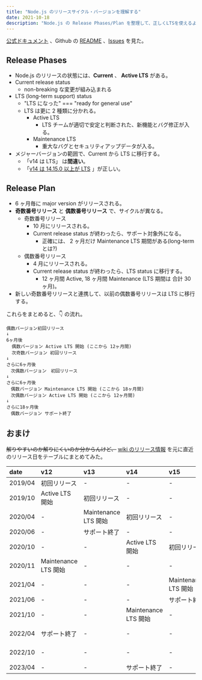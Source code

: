 ```yaml
---
title: "Node.js のリリースサイクル・バージョンを理解する"
date: 2021-10-18
description: "Node.js の Release Phases/Plan を整理して、正しくLTSを使えるようになる"
---
```


[公式ドキュメント](https://nodejs.org/en/about/releases/) 、Github の [README](https://github.com/nodejs/Release) 、[Issues](https://github.com/nodejs/Release/issues/76) を見た。

## Release Phases

- Node.js のリリースの状態には、**Current** 、 **Active LTS** がある。
- Current release status
  - non-breaking な変更が組み込まれる
- LTS (long-term support) status
  - "LTS になった" === "ready for general use"
  - LTS は更に 2 種類に分かれる。
    - Active LTS
      - LTS チームが適切で安定と判断された、新機能とバグ修正が入る。
    - Maintenance LTS
      - 重大なバグとセキュリティアップデータが入る。
- メジャーバージョンの範囲で、Current から LTS に移行する。
  - 「v14 は LTS」 は**間違い**。
  - 「[v14 は 14.15.0 以上が LTS](https://github.com/nodejs/node/blob/master/doc/changelogs/CHANGELOG_V14.md) 」が正しい。

## Release Plan

- 6 ヶ月毎に major version がリリースされる。
- **奇数番号リリース** と **偶数番号リリース** で、サイクルが異なる。
  - 奇数番号リリース
    - 10 月にリリースされる。
    - Current release status が終わったら、サポート対象外になる。
      - 正確には、 2 ヶ月だけ Maintenance LTS 期間がある(long-term とは?)
  - 偶数番号リリース
    - 4 月にリリースされる。
    - Current release status が終わったら、LTS status に移行する。
      - 12 ヶ月間 Active, 18 ヶ月間 Maintenance (LTS 期間は 合計 30 ヶ月)。
- 新しい奇数番号リリースと連携して、以前の偶数番号リリースは LTS に移行する。

これらをまとめると、👇 の流れ。

```
偶数バージョン初回リリース
↓
6ヶ月後
  偶数バージョン Active LTS 開始 (ここから 12ヶ月間)
  次奇数バージョン 初回リリース
↓
さらに6ヶ月後
　次偶数バージョン　初回リリース
↓
さらに6ヶ月後
　偶数バージョン Maintenance LTS 開始 (ここから 18ヶ月間)
　次偶数バージョン Active LTS 開始 (ここから 12ヶ月間)
↓
さらに18ヶ月後
　偶数バージョン サポート終了
```

## おまけ

~~解りやすいのか解りにくいのか分からんけど、~~ [wiki のリリース情報](https://ja.wikipedia.org/wiki/Node.js) を元に直近のリリース日をテーブルにまとめてみた。

| date    | v12                  | v13                  | v14                  | v15                  | v16                  | v17                  |
| :------ | :------------------- | :------------------- | :------------------- | :------------------- | :------------------- | :------------------- |
| 2019/04 | 初回リリース         | -                    | -                    | -                    | -                    | -                    |
| 2019/10 | Active LTS 開始      | 初回リリース         | -                    | -                    | -                    | -                    |
| 2020/04 | -                    | Maintenance LTS 開始 | 初回リリース         | -                    | -                    | -                    |
| 2020/06 | -                    | サポート終了         | -                    | -                    | -                    | -                    |
| 2020/10 | -                    | -                    | Active LTS 開始      | 初回リリース         | -                    | -                    |
| 2020/11 | Maintenance LTS 開始 | -                    | -                    | -                    | -                    | -                    |
| 2021/04 | -                    | -                    | -                    | Maintenance LTS 開始 | 初回リリース         | -                    |
| 2021/06 | -                    | -                    | -                    | サポート終了         | -                    | -                    |
| 2021/10 | -                    | -                    | Maintenance LTS 開始 | -                    | Active LTS 開始      | 初回リリース         |
| 2022/04 | サポート終了         | -                    | -                    | -                    | -                    | Maintenance LTS 開始 |
| 2022/10 | -                    | -                    | -                    | -                    | Maintenance LTS 開始 | -                    |
| 2023/04 | -                    | -                    | サポート終了         | -                    | -                    | -                    |

